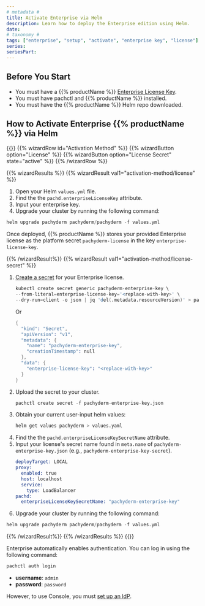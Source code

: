 ```yaml
---
# metadata # 
title: Activate Enterprise via Helm
description: Learn how to deploy the Enterprise edition using Helm.
date: 
# taxonomy #
tags: ["enterprise", "setup", "activate", "enterprise key", "license"]
series:
seriesPart:
---
```


## Before You Start 

- You must have a {{% productName %}} [Enterprise License Key](https://www.pachyderm.com/trial/).
- You must have pachctl and {{% productName %}} installed. 
- You must have the {{% productName %}} Helm repo downloaded.

## How to Activate Enterprise {{% productName %}} via Helm

{{<stack type="wizard">}}
{{% wizardRow id="Activation Method" %}}
{{% wizardButton  option="License" %}}
{{% wizardButton  option="License Secret" state="active" %}}
{{% /wizardRow %}}

{{% wizardResults %}}
{{% wizardResult val1="activation-method/license" %}}
1. Open your Helm `values.yml` file. 
2. Find the the `pachd.enterpriseLicenseKey` attribute.
3. Input your enterprise key.
4. Upgrade your cluster by running the following command:
```s
helm upgrade pachyderm pachyderm/pachyderm -f values.yml
```
Once deployed, {{% productName %}} stores your provided Enterprise license as the platform secret `pachyderm-license` in the key `enterprise-license-key`.

{{% /wizardResult%}}
{{% wizardResult val1="activation-method/license-secret" %}}
1. [Create a secret](/{{%release%}}/manage/secrets) for your Enterprise license.
   ```s
   kubectl create secret generic pachyderm-enterprise-key \
   --from-literal=enterprise-license-key='<replace-with-key>' \
   --dry-run=client -o json | jq 'del(.metadata.resourceVersion)' > pachyderm-enterprise-key.json
   ```
   Or
   ```s
   {
     "kind": "Secret",
     "apiVersion": "v1",
     "metadata": {
       "name": "pachyderm-enterprise-key",
       "creationTimestamp": null
     },
     "data": {
       "enterprise-license-key": "<replace-with-key>"
     }
   }
   ```
1. Upload the secret to your cluster.
   ```s
   pachctl create secret -f pachyderm-enterprise-key.json
   ```
2. Obtain your current user-input helm values:
    ```s
    helm get values pachyderm > values.yaml
    ```
3. Find the the `pachd.enterpriseLicenseKeySecretName` attribute.
4. Input your license's secret name found in `meta.name` of `pachyderm-enterprise-key.json` (e.g., `pachyderm-enterprise-key-secret`).
   ```s
   deployTarget: LOCAL
   proxy:
     enabled: true
     host: localhost
     service:
       type: LoadBalancer
   pachd:
     enterpriseLicenseKeySecretName: "pachyderm-enterprise-key"
   ```
5. Upgrade your cluster by running the following command:
```s
helm upgrade pachyderm pachyderm/pachyderm -f values.yml
```
{{% /wizardResult%}}
{{% /wizardResults %}}
{{</stack>}}

Enterprise automatically enables authentication. You can log in using the following command:
```s
pachctl auth login
```

- **username**: `admin`
- **password**: `password`

However, to use Console, you must [set up an IdP](/{{%release%}}/set-up/connectors/).